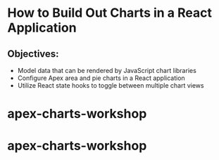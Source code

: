 # How to Build Out Charts in a React Application

## Objectives:

- Model data that can be rendered by JavaScript chart libraries
- Configure Apex area and pie charts in a React application
- Utilize React state hooks to toggle between multiple chart views
# apex-charts-workshop
# apex-charts-workshop
